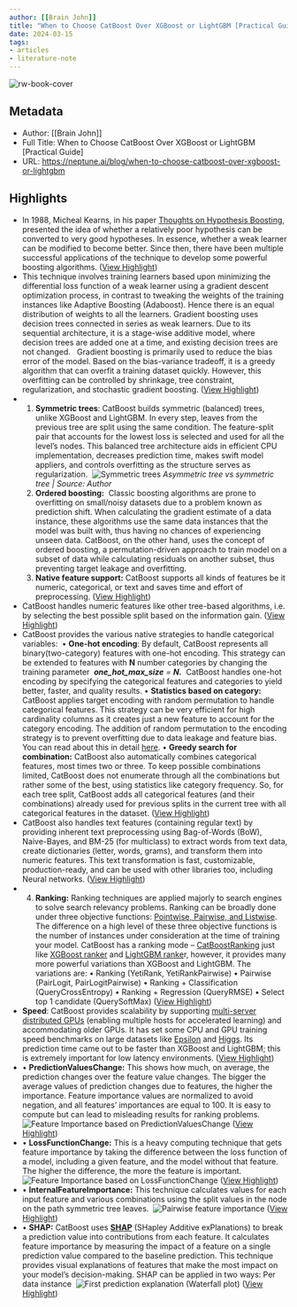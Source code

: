 ```yaml
---
author: [[Brain John]]
title: "When to Choose CatBoost Over XGBoost or LightGBM [Practical Guide]"
date: 2024-03-15
tags: 
- articles
- literature-note
---
```

![rw-book-cover](https://neptune.ai/wp-content/uploads/2022/07/blog_feature_image_011644_8_0_8_7.jpg)

## Metadata
- Author: [[Brain John]]
- Full Title: When to Choose CatBoost Over XGBoost or LightGBM [Practical Guide]
- URL: https://neptune.ai/blog/when-to-choose-catboost-over-xgboost-or-lightgbm

## Highlights
- In 1988, Micheal Kearns, in his paper [Thoughts on Hypothesis Boosting](https://www.cis.upenn.edu/~mkearns/papers/boostnote.pdf), presented the idea of whether a relatively poor hypothesis can be converted to very good hypotheses. In essence, whether a weak learner can be modified to become better. Since then, there have been multiple successful applications of the technique to develop some powerful boosting algorithms. ([View Highlight](https://read.readwise.io/read/01hs11hm1s416wwjnv7kptn4db))
- This technique involves training learners based upon minimizing the differential loss function of a weak learner using a gradient descent optimization process, in contrast to tweaking the weights of the training instances like Adaptive Boosting (Adaboost). Hence there is an equal distribution of weights to all the learners. Gradient boosting uses decision trees connected in series as weak learners. Due to its sequential architecture, it is a stage-wise additive model, where decision trees are added one at a time, and existing decision trees are not changed.  
  Gradient boosting is primarily used to reduce the bias error of the model. Based on the bias-variance tradeoff, it is a greedy algorithm that can overfit a training dataset quickly. However, this overfitting can be controlled by shrinkage, tree constraint, regularization, and stochastic gradient boosting. ([View Highlight](https://read.readwise.io/read/01hs11jvreatrg4yk86qgvkg7h))
- 1. **Symmetric trees**: CatBoost builds symmetric (balanced) trees, unlike XGBoost and LightGBM. In every step, leaves from the previous tree are split using the same condition. The feature-split pair that accounts for the lowest loss is selected and used for all the level’s nodes. This balanced tree architecture aids in efficient CPU implementation, decreases prediction time, makes swift model appliers, and controls overfitting as the structure serves as regularization. 
  ![Symmetric trees](https://i0.wp.com/neptune.ai/wp-content/uploads/2022/10/When-to-Choose-CatBoost-Over-XGBoost-or-LightGBM-Practical-Guide_7.png?resize=851%2C311&ssl=1)
  *Asymmetric tree vs symmetric tree | Source: Author*
  2. **Ordered boosting:**  Classic boosting algorithms are prone to overfitting on small/noisy datasets due to a problem known as prediction shift. When calculating the gradient estimate of a data instance, these algorithms use the same data instances that the model was built with, thus having no chances of experiencing unseen data. CatBoost, on the other hand, uses the concept of ordered boosting, a permutation-driven approach to train model on a subset of data while calculating residuals on another subset, thus preventing target leakage and overfitting.  
  3. **Native feature support:** CatBoost supports all kinds of features be it numeric, categorical, or text and saves time and effort of preprocessing. ([View Highlight](https://read.readwise.io/read/01hs11kavkgsye19t70d9pw7cw))
- CatBoost handles numeric features like other tree-based algorithms, i.e. by selecting the best possible split based on the information gain. ([View Highlight](https://read.readwise.io/read/01hs11nd81pdj6wdqnwzy9gtq8))
- CatBoost provides the various native strategies to handle categorical variables: 
  • **One-hot encoding**: By default, CatBoost represents all binary(two-category) features with one-hot encoding. This strategy can be extended to features with **N** number categories by changing the training parameter  ***one_hot_max_size*** *=* ***N.***  CatBoost handles one-hot encoding by specifying the categorical features and categories to yield better, faster, and quality results.
  • **Statistics based on category:** CatBoost applies target encoding with random permutation to handle categorical features. This strategy can be very efficient for high cardinality columns as it creates just a new feature to account for the category encoding. The addition of random permutation to the encoding strategy is to prevent overfitting due to data leakage and feature bias. You can read about this in detail [here](https://catboost.ai/en/docs/concepts/algorithm-main-stages_cat-to-numberic).
  • **Greedy search for combination:** CatBoost also automatically combines categorical features, most times two or three. To keep possible combinations limited, CatBoost does not enumerate through all the combinations but rather some of the best, using statistics like category frequency. So, for each tree split, CatBoost adds all categorical features (and their combinations) already used for previous splits in the current tree with all categorical features in the dataset. ([View Highlight](https://read.readwise.io/read/01hs11pj5axrgbqdrfjafxh5s2))
- CatBoost also handles text features (containing regular text) by providing inherent text preprocessing using Bag-of-Words (BoW), Naive-Bayes, and BM-25 (for multiclass) to extract words from text data, create dictionaries (letter, words, grams), and transform them into numeric features. This text transformation is fast, customizable, production-ready, and can be used with other libraries too, including Neural networks. ([View Highlight](https://read.readwise.io/read/01hs11qf7gxg9a2e98p6ed2c5s))
- 4. **Ranking:** Ranking techniques are applied majorly to search engines to solve search relevancy problems. Ranking can be broadly done under three objective functions: [Pointwise, Pairwise, and Listwise](https://medium.com/@nikhilbd/pointwise-vs-pairwise-vs-listwise-learning-to-rank-80a8fe8fadfd). The difference on a high level of these three objective functions is the number of instances under consideration at the time of training your model.
  CatBoost has a ranking mode – [CatBoostRanking](https://catboost.ai/docs/concepts/loss-functions-ranking) just like [XGBoost ranker](https://xgboost.readthedocs.io/en/stable/python/python_api.html) and [LightGBM ranke](https://lightgbm.readthedocs.io/en/latest/pythonapi/lightgbm.LGBMRanker.html)r, however, it provides many more powerful variations than XGBoost and LightGBM. The variations are:
  • Ranking (YetiRank, YetiRankPairwise)
  • Pairwise (PairLogit, PairLogitPairwise)
  • Ranking + Classification (QueryCrossEntropy)
  • Ranking + Regression (QueryRMSE)
  • Select top 1 candidate (QuerySoftMax) ([View Highlight](https://read.readwise.io/read/01hs11qrn5y2djjncs2ybznpz6))
- **Speed**: CatBoost provides scalability by supporting [multi-server distributed GPUs](https://docs.neptune.ai/how-to-guides/neptune-api/distributed-computing) (enabling multiple hosts for accelerated learning) and accommodating older GPUs. It has set some CPU and GPU training speed benchmarks on large datasets like [Epsilon](https://catboost.ai/en/docs/concepts/python-reference_datasets_epsilon) and [Higgs](https://catboost.ai/en/docs/concepts/python-reference_datasets_higgs). Its prediction time came out to be faster than XGBoost and LightGBM; this is extremely important for low latency environments. ([View Highlight](https://read.readwise.io/read/01hs11s140df792y54d6g3svsp))
- • **PredictionValuesChange:** This shows how much, on average, the prediction changes over the feature value changes. The bigger the average values of prediction changes due to features, the higher the importance. Feature importance values are normalized to avoid negation, and all features’ importances are equal to 100. It is easy to compute but can lead to misleading results for ranking problems.
  ![Feature Importance based on PredictionValuesChange](https://i0.wp.com/neptune.ai/wp-content/uploads/2022/10/When-to-Choose-CatBoost-Over-XGBoost-or-LightGBM-Practical-Guide_14.png?ssl=1) ([View Highlight](https://read.readwise.io/read/01hs11svgxz5n9xwe80n3j3ghm))
- • **LossFunctionChange:** This is a heavy computing technique that gets feature importance by taking the difference between the loss function of a model, including a given feature, and the model without that feature. The higher the difference, the more the feature is important.
  ![Feature Importance based on LossFunctionChange](https://i0.wp.com/neptune.ai/wp-content/uploads/2022/10/When-to-Choose-CatBoost-Over-XGBoost-or-LightGBM-Practical-Guide_3.png?ssl=1) ([View Highlight](https://read.readwise.io/read/01hs11sxrkya5rhztws2jp5g2c))
- • **InternalFeatureImportance:** This technique calculates values for each input feature and various combinations using the split values in the node on the path symmetric tree leaves. 
  ![Pairwise feature importance](https://i0.wp.com/neptune.ai/wp-content/uploads/2022/10/When-to-Choose-CatBoost-Over-XGBoost-or-LightGBM-Practical-Guide_1.png?ssl=1) ([View Highlight](https://read.readwise.io/read/01hs11t074862e74avvs0nxfxv))
- • **SHAP:** CatBoost uses [**SHAP**](https://github.com/slundberg/shap) (SHapley Additive exPlanations) to break a prediction value into contributions from each feature. It calculates feature importance by measuring the impact of a feature on a single prediction value compared to the baseline prediction. This technique provides visual explanations of features that make the most impact on your model’s decision-making. SHAP can be applied in two ways:
  Per data instance 
  ![First prediction explanation (Waterfall plot)](https://i0.wp.com/neptune.ai/wp-content/uploads/2022/10/When-to-Choose-CatBoost-Over-XGBoost-or-LightGBM-Practical-Guide_22.png?ssl=1) ([View Highlight](https://read.readwise.io/read/01hs11t6x4njw5phqan4j2ry1d))
